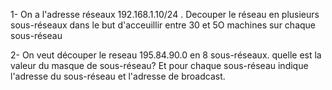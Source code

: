 
1- On a l'adresse réseaux 192.168.1.10/24 . Decouper le réseau en plusieurs sous-réseaux dans le but d'acceuillir entre 30 et 5O machines sur chaque sous-réseau


2- On veut découper le reseau 195.84.90.0 en 8 sous-réseaux.
quelle est la valeur du masque de sous-réseau?  Et pour chaque sous-réseau indique l'adresse du sous-réseau et l'adresse de broadcast.